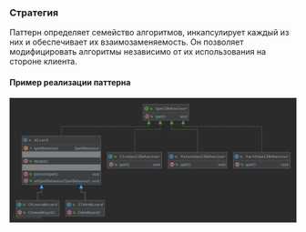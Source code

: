### Стратегия
Паттерн определяет семейство алгоритмов, инкапсулирует каждый из них и обеспечивает их взаимозаменяемость. Он позволяет модифицировать алгоритмы независимо от их использования на стороне клиента.
#### Пример реализации паттерна
![UML](UML.png)
